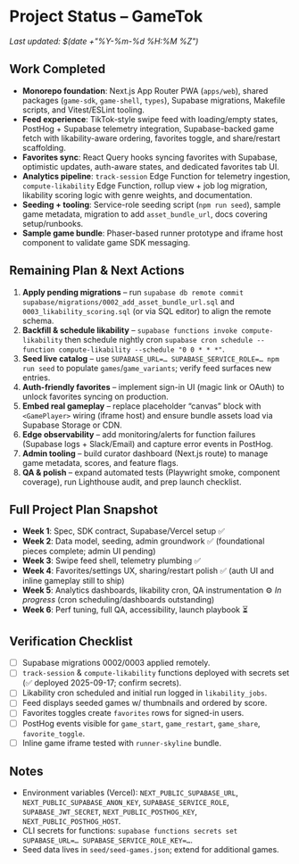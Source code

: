 # Project Status – GameTok

_Last updated: $(date +"%Y-%m-%d %H:%M %Z")_

## Work Completed
- **Monorepo foundation**: Next.js App Router PWA (`apps/web`), shared packages (`game-sdk`, `game-shell`, `types`), Supabase migrations, Makefile scripts, and Vitest/ESLint tooling.
- **Feed experience**: TikTok-style swipe feed with loading/empty states, PostHog + Supabase telemetry integration, Supabase-backed game fetch with likability-aware ordering, favorites toggle, and share/restart scaffolding.
- **Favorites sync**: React Query hooks syncing favorites with Supabase, optimistic updates, auth-aware states, and dedicated favorites tab UI.
- **Analytics pipeline**: `track-session` Edge Function for telemetry ingestion, `compute-likability` Edge Function, rollup view + job log migration, likability scoring logic with genre weights, and documentation.
- **Seeding + tooling**: Service-role seeding script (`npm run seed`), sample game metadata, migration to add `asset_bundle_url`, docs covering setup/runbooks.
- **Sample game bundle**: Phaser-based runner prototype and iframe host component to validate game SDK messaging.

## Remaining Plan & Next Actions
1. **Apply pending migrations** – run `supabase db remote commit supabase/migrations/0002_add_asset_bundle_url.sql` and `0003_likability_scoring.sql` (or via SQL editor) to align the remote schema.
2. **Backfill & schedule likability** – `supabase functions invoke compute-likability` then schedule nightly cron `supabase cron schedule --function compute-likability --schedule "0 0 * * *"`.
3. **Seed live catalog** – use `SUPABASE_URL=… SUPABASE_SERVICE_ROLE=… npm run seed` to populate `games`/`game_variants`; verify feed surfaces new entries.
4. **Auth-friendly favorites** – implement sign-in UI (magic link or OAuth) to unlock favorites syncing on production.
5. **Embed real gameplay** – replace placeholder “canvas” block with `<GamePlayer>` wiring (iframe host) and ensure bundle assets load via Supabase Storage or CDN.
6. **Edge observability** – add monitoring/alerts for function failures (Supabase logs + Slack/Email) and capture error events in PostHog.
7. **Admin tooling** – build curator dashboard (Next.js route) to manage game metadata, scores, and feature flags.
8. **QA & polish** – expand automated tests (Playwright smoke, component coverage), run Lighthouse audit, and prep launch checklist.

## Full Project Plan Snapshot
- **Week 1**: Spec, SDK contract, Supabase/Vercel setup ✅
- **Week 2**: Data model, seeding, admin groundwork ✅ (foundational pieces complete; admin UI pending)
- **Week 3**: Swipe feed shell, telemetry plumbing ✅
- **Week 4**: Favorites/settings UX, sharing/restart polish ✅ (auth UI and inline gameplay still to ship)
- **Week 5**: Analytics dashboards, likability cron, QA instrumentation ⚙️ _In progress_ (cron scheduling/dashboards outstanding)
- **Week 6**: Perf tuning, full QA, accessibility, launch playbook ⏳

## Verification Checklist
- [ ] Supabase migrations 0002/0003 applied remotely.
- [ ] `track-session` & `compute-likability` functions deployed with secrets set (✅ deployed 2025-09-17; confirm secrets).
- [ ] Likability cron scheduled and initial run logged in `likability_jobs`.
- [ ] Feed displays seeded games w/ thumbnails and ordered by score.
- [ ] Favorites toggles create `favorites` rows for signed-in users.
- [ ] PostHog events visible for `game_start`, `game_restart`, `game_share`, `favorite_toggle`.
- [ ] Inline game iframe tested with `runner-skyline` bundle.

## Notes
- Environment variables (Vercel): `NEXT_PUBLIC_SUPABASE_URL`, `NEXT_PUBLIC_SUPABASE_ANON_KEY`, `SUPABASE_SERVICE_ROLE`, `SUPABASE_JWT_SECRET`, `NEXT_PUBLIC_POSTHOG_KEY`, `NEXT_PUBLIC_POSTHOG_HOST`.
- CLI secrets for functions: `supabase functions secrets set SUPABASE_URL=… SUPABASE_SERVICE_ROLE_KEY=…`.
- Seed data lives in `seed/seed-games.json`; extend for additional games.

